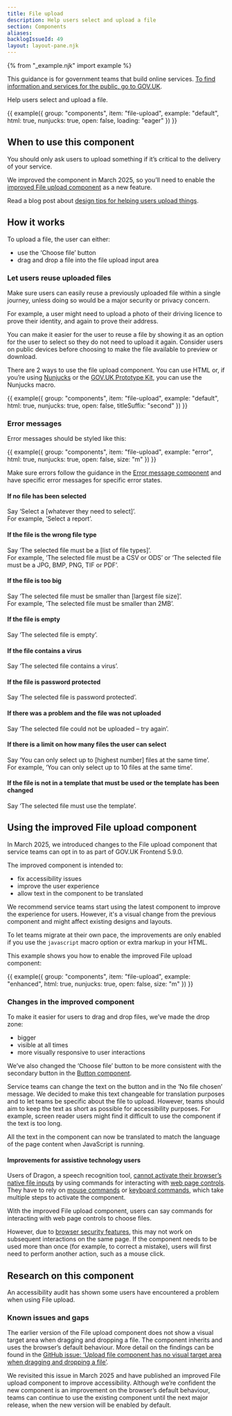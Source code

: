 ```yaml
---
title: File upload
description: Help users select and upload a file
section: Components
aliases:
backlogIssueId: 49
layout: layout-pane.njk
---
```


{% from "_example.njk" import example %}

This guidance is for government teams that build online services. [To find information and services for the public, go to GOV.UK](https://www.gov.uk/).

Help users select and upload a file.

{{ example({ group: "components", item: "file-upload", example: "default", html: true, nunjucks: true, open: false, loading: "eager" }) }}

## When to use this component

You should only ask users to upload something if it’s critical to the delivery of your service.

We improved the component in March 2025, so you’ll need to enable the [improved File upload component](#using-the-improved-file-upload-component) as a new feature.

Read a blog post about [design tips for helping users upload things](https://designnotes.blog.gov.uk/2017/02/14/some-design-tips-for-uploading-things/).

## How it works

To upload a file, the user can either:

- use the ‘Choose file’ button
- drag and drop a file into the file upload input area

### Let users reuse uploaded files

Make sure users can easily reuse a previously uploaded file within a single journey, unless doing so would be a major security or privacy concern.

For example, a user might need to upload a photo of their driving licence to prove their identity, and again to prove their address.

You can make it easier for the user to reuse a file by showing it as an option for the user to select so they do not need to upload it again. Consider users on public devices before choosing to make the file available to preview or download.

There are 2 ways to use the file upload component. You can use HTML or, if you’re using [Nunjucks](https://mozilla.github.io/nunjucks/) or the [GOV.UK Prototype Kit](https://prototype-kit.service.gov.uk), you can use the Nunjucks macro.

{{ example({ group: "components", item: "file-upload", example: "default", html: true, nunjucks: true, open: false, titleSuffix: "second" }) }}

### Error messages

Error messages should be styled like this:

{{ example({ group: "components", item: "file-upload", example: "error", html: true, nunjucks: true, open: false, size: "m" }) }}

Make sure errors follow the guidance in the [Error message component](/components/error-message/) and have specific error messages for specific error states.

#### If no file has been selected

Say ‘Select a [whatever they need to select]’.<br>
For example, ‘Select a report’.

#### If the file is the wrong file type

Say ‘The selected file must be a [list of file types]’.<br>
For example, ‘The selected file must be a CSV or ODS’ or ‘The selected file must be a JPG, BMP, PNG, TIF or PDF’.

#### If the file is too big

Say ‘The selected file must be smaller than [largest file size]’.<br>
For example, ‘The selected file must be smaller than 2MB’.

#### If the file is empty

Say ‘The selected file is empty’.

#### If the file contains a virus

Say ‘The selected file contains a virus’.

#### If the file is password protected

Say ‘The selected file is password protected’.

#### If there was a problem and the file was not uploaded

Say ‘The selected file could not be uploaded – try again’.

#### If there is a limit on how many files the user can select

Say ‘You can only select up to [highest number] files at the same time’.<br>
For example, ‘You can only select up to 10 files at the same time’.

#### If the file is not in a template that must be used or the template has been changed

Say ‘The selected file must use the template’.

## Using the improved File upload component

In March 2025, we introduced changes to the File upload component that service teams can opt in to as part of GOV.UK Frontend 5.9.0.

The improved component is intended to:

- fix accessibility issues
- improve the user experience
- allow text in the component to be translated

We recommend service teams start using the latest component to improve the experience for users. However, it's a visual change from the previous component and might affect existing designs and layouts.

To let teams migrate at their own pace, the improvements are only enabled if you use the `javascript` macro option or extra markup in your HTML.

This example shows you how to enable the improved File upload component:

{{ example({ group: "components", item: "file-upload", example: "enhanced", html: true, nunjucks: true, open: false, size: "m" }) }}

### Changes in the improved component

To make it easier for users to drag and drop files, we’ve made the drop zone:

- bigger
- visible at all times
- more visually responsive to user interactions

We’ve also changed the ‘Choose file’ button to be more consistent with the secondary button in the [Button component](/components/button).

Service teams can change the text on the button and in the ‘No file chosen’ message. We decided to make this text changeable for translation purposes and to let teams be specific about the file to upload. However, teams should aim to keep the text as short as possible for accessibility purposes. For example, screen reader users might find it difficult to use the component if the text is too long.

All the text in the component can now be translated to match the language of the page content when JavaScript is running.

#### Improvements for assistive technology users

Users of Dragon, a speech recognition tool, [cannot activate their browser’s native file inputs](https://github.com/alphagov/govuk-frontend/issues/3686) by using commands for interacting with [web page controls](https://www.nuance.com/products/help/dragon/dragon-for-pc/enx/professionalgroup/main/Content/Web/working_with_chrome.htm?Highlight=click%20button). They have to rely on [mouse commands](https://www.nuance.com/products/help/dragon/dragon-for-pc/enx/professionalgroup/main/Content/CommandandControl/using_your_mouse.htm) or [keyboard commands](https://www.nuance.com/products/help/dragon/dragon-for-pc/enx/professionalgroup/main/Content/CommandandControl/using_your_keyboard.htm), which take multiple steps to activate the component.

With the improved File upload component, users can say commands for interacting with web page controls to choose files.

However, due to [browser security features](https://developer.mozilla.org/en-US/docs/Web/Security/User_activation), this may not work on subsequent interactions on the same page. If the component needs to be used more than once (for example, to correct a mistake), users will first need to perform another action, such as a mouse click.

## Research on this component

An accessibility audit has shown some users have encountered a problem when using File upload.

### Known issues and gaps

The earlier version of the File upload component does not show a visual target area when dragging and dropping a file. The component inherits and uses the browser’s default behaviour. More detail on the findings can be found in the [GitHub issue: ‘Upload file component has no visual target area when dragging and dropping a file’](https://github.com/alphagov/govuk-frontend/issues/3685).

We revisited this issue in March 2025 and have published an improved File upload component to improve accessibility. Although we’re confident the new component is an improvement on the browser’s default behaviour, teams can continue to use the existing component until the next major release, when the new version will be enabled by default.
